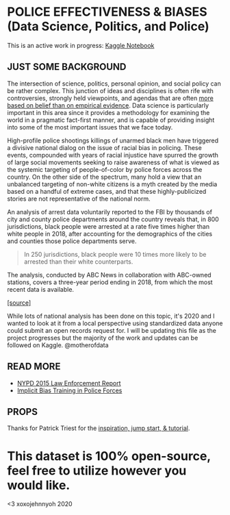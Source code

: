 # POLICE EFFECTIVENESS & BIASES (Data Science, Politics, and Police)

This is an active work in progress: [Kaggle Notebook](https://www.kaggle.com/motherofdata/smpd-arrest-data)

## JUST SOME BACKGROUND
The intersection of science, politics, personal opinion, and social policy can be rather complex.  This junction of ideas and disciplines is often rife with controversies, strongly held viewpoints, and agendas that are often [more based on belief than on empirical evidence](https://en.wikipedia.org/wiki/Global_warming_controversy).  Data science is particularly important in this area since it provides a methodology for examining the world in a pragmatic fact-first manner, and is capable of providing insight into some of the most important issues that we face today.

High-profile police shootings killings of unarmed black men have triggered a divisive national dialog on the issue of racial bias in policing. These events, compounded with years of racial injustice have spurred the growth of large social movements seeking to raise awareness of what is viewed as the systemic targeting of people-of-color by police forces across the country.  On the other side of the spectrum, many hold a view that an unbalanced targeting of non-white citizens is a myth created by the media based on a handful of extreme cases, and that these highly-publicized stories are not representative of the national norm.

An analysis of arrest data voluntarily reported to the FBI by thousands of city and county police departments around the country reveals that, in 800 jurisdictions, black people were arrested at a rate five times higher than white people in 2018, after accounting for the demographics of the cities and counties those police departments serve.

>In 250 jurisdictions, black people were 10 times more likely to be arrested than their white counterparts.

The analysis, conducted by ABC News in collaboration with ABC-owned stations, covers a three-year period ending in 2018, from which the most recent data is available. 

[[source]](https://abcnews.go.com/US/abc-news-analysis-police-arrests-nationwide-reveals-stark/story?id=71188546 "Black people were arrested at a rate five times more than white people in 2018.")

While lots of national analysis has been done on this topic, it's 2020 and I wanted to look at it from a local perspective using standardized data anyone could submit an open records request for. I will be updating this file as the project progresses but the majority of the work and updates can be followed on Kaggle. @motherofdata

## READ MORE
* [NYPD 2015 Law Enforcement Report](https://www1.nyc.gov/assets/nypd/downloads/pdf/analysis_and_planning/year_end_2015_enforcement_report.pdf)
* [Implicit Bias Training in Police Forces](https://www.popsci.com/story/science/implicit-bias-training-police-racism-black-lives-matter/)

## PROPS
Thanks for Patrick Triest for the [inspiration, jump start, & tutorial](https://blog.patricktriest.com/police-data-python/).

# This dataset is 100% open-source, feel free to utilize however you would like. 

<3 xoxojehnnyoh 2020
